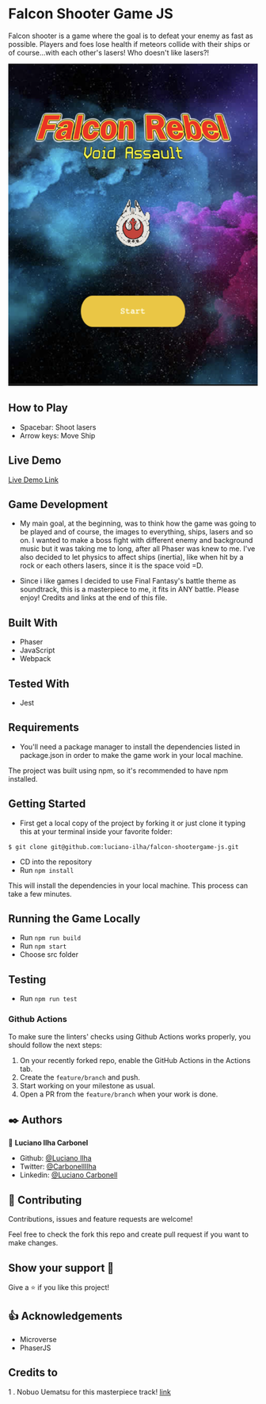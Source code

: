 # Falcon Shooter Game JS

Falcon shooter is a game where the goal is to defeat your enemy as fast as possible. Players and foes lose health if meteors collide with their ships or of course...with each other's lasers! Who doesn't like lasers?!

![Screenshot](src/images/shootergamescshot.png)

## How to Play

- Spacebar: Shoot lasers
- Arrow keys: Move Ship

## Live Demo

[Live Demo Link](https://naughty-morse-7ed227.netlify.app/)

## Game Development

- My main goal, at the beginning, was to think how the game was going to be played and of course, the images to everything, ships, lasers and so on. I wanted to make a boss fight with different enemy and background music but it was taking me to long, after all Phaser was knew to me. I've also decided to let physics to affect ships (inertia), like when hit by a rock or each others lasers, since it is the space void =D.

- Since i like games I decided to use Final Fantasy's battle theme as soundtrack, this is a masterpiece to me, it fits in ANY battle. Please enjoy! Credits and links at the end of this file.

## Built With

- Phaser
- JavaScript
- Webpack

## Tested With

- Jest

## Requirements

- You'll need a package manager to install the dependencies listed in package.json in order to make the game work in your local machine.

The project was built using npm, so it's recommended to have npm installed.

## Getting Started

- First get a local copy of the project by forking it or just clone it typing this at your terminal inside your favorite folder:

```
$ git clone git@github.com:luciano-ilha/falcon-shootergame-js.git
```

- CD into the repository
- Run `npm install`

This will install the dependencies in your local machine. This process can take a few minutes.

## Running the Game Locally

- Run `npm run build`
- Run `npm start`
- Choose src folder

## Testing

- Run `npm run test`

### Github Actions

To make sure the linters' checks using Github Actions works properly, you should follow the next steps:

1. On your recently forked repo, enable the GitHub Actions in the Actions tab.
2. Create the `feature/branch` and push.
3. Start working on your milestone as usual.
4. Open a PR from the `feature/branch` when your work is done.

## ✒️ Authors <a name = "author"></a>

👤 **Luciano Ilha Carbonel**

- Github: [@Luciano Ilha](https://github.com/luciano-ilha)
- Twitter: [@CarbonellIlha](https://twitter.com/CarbonellIlha)
- Linkedin: [@Luciano Carbonell](https://www.linkedin.com/in/luciano-carbonell/)

## 🤝 Contributing

Contributions, issues and feature requests are welcome!

Feel free to check the fork this repo and create pull request if you want to make changes.

## Show your support :muscle:

Give a ⭐️ if you like this project!

## :thumbsup: Acknowledgements

- Microverse
- PhaserJS

## Credits to

1 . Nobuo Uematsu for this masterpiece track!
[link](http://www.ffmages.com/ffvii/ost/disc-1/10-let-the-battles-begin.mp3)
